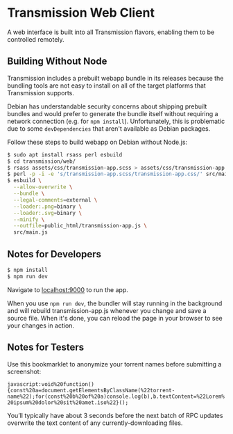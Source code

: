 # Transmission Web Client

A web interface is built into all Transmission flavors, enabling them to be controlled remotely.

## Building Without Node

Transmission includes a prebuilt webapp bundle in its releases because
the bundling tools are not easy to install on all of the target platforms
that Transmission supports.

Debian has understandable security concerns about shipping prebuilt
bundles and would prefer to generate the bundle itself without requiring
a network connection (e.g. for `npm install`). Unfortunately, this is
problematic due to some `devDependencies` that aren't available as Debian
packages.

Follow these steps to build webapp on Debian without Node.js:

```sh
$ sudo apt install rsass perl esbuild
$ cd transmission/web/
$ rsass assets/css/transmission-app.scss > assets/css/transmission-app.css
$ perl -p -i -e 's/transmission-app.scss/transmission-app.css/' src/main.js
$ esbuild \
  --allow-overwrite \
  --bundle \
  --legal-comments=external \
  --loader:.png=binary \
  --loader:.svg=binary \
  --minify \
  --outfile=public_html/transmission-app.js \
  src/main.js
```

## Notes for Developers

```sh
$ npm install
$ npm run dev
```

Navigate to [localhost:9000](http://localhost:9000/) to run the app.

When you use `npm run dev`, the bundler will stay running in the
background and will rebuild transmission-app.js whenever you change
and save a source file. When it's done, you can reload the page in
your browser to see your changes in action.

## Notes for Testers

Use this bookmarklet to anonymize your torrent names before submitting a screenshot:

`javascript:void%20function(){const%20a=document.getElementsByClassName(%22torrent-name%22);for(const%20b%20of%20a)console.log(b),b.textContent=%22Lorem%20ipsum%20dolor%20sit%20amet.iso%22}();`

You’ll typically have about 3 seconds before the next batch of RPC updates overwrite the text content of any currently-downloading files.
